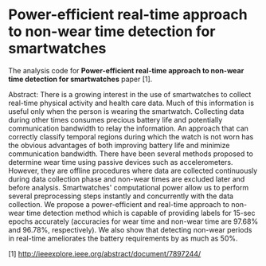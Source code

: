 # Power-efficient real-time approach to non-wear time detection for smartwatches
The analysis code for **Power-efficient real-time approach to non-wear time detection for smartwatches** paper [1].

Abstract: There is a growing interest in the use of smartwatches to collect real-time physical activity and health care data. Much of this information is useful only when the person is wearing the smartwatch. Collecting data during other times consumes precious battery life and potentially communication bandwidth to relay the information. An approach that can correctly classify temporal regions during which the watch is not worn has the obvious advantages of both improving battery life and minimize communication bandwidth. There have been several methods proposed to determine wear time using passive devices such as accelerometers. However, they are offline procedures where data are collected continuously during data collection phase and non-wear times are excluded later and before analysis. Smartwatches' computational power allow us to perform several preprocessing steps instantly and concurrently with the data collection. We propose a power-efficient and real-time approach to non-wear time detection method which is capable of providing labels for 15-sec epochs accurately (accuracies for wear time and non-wear time are 97.68% and 96.78%, respectively). We also show that detecting non-wear periods in real-time ameliorates the battery requirements by as much as 50%.

[1] http://ieeexplore.ieee.org/abstract/document/7897244/
